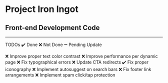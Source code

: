 # Project Iron Ingot

## Front-end Development Code

---

TODOs
✔️ Done
❌ Not Done
➖ Pending Update

❌ Improve proper text color contrast
❌ Improve performance per dynamic page
❌ Fix typographical errors
❌ Update CTA redirects
✔️ Fix proper iconography
❌ Implement autosuggest on search bars
❌ Fix footer link arrangements
❌ Implement spam click/tap protection
